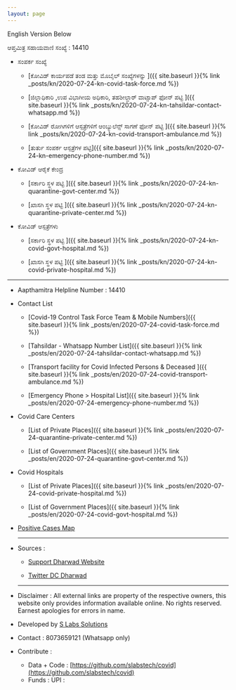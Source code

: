 ```yaml
---
layout: page
---
```



English Version Below


ಆಪ್ತಮಿತ್ರ ಸಹಾಯವಾಣಿ ಸಂಖ್ಯೆ : 14410

* ಸಂಪರ್ಕ ಸಂಖ್ಯೆ

  * [ಕೋವಿಡ್ ಕಾರ್ಯಪಡೆ ತಂಡ ಮತ್ತು ಮೊಬೈಲ್ ಸಂಖ್ಯೆಗಳನ್ನು ]({{ site.baseurl }}{% link _posts/kn/2020-07-24-kn-covid-task-force.md %})

  * [ಜಿಲ್ಲಾಧಿಕಾರಿ ,ಉಪ ವಿಭಾಗೀಯ ಅಧಿಕಾರಿ,  ತಹಶೀಲ್ದಾರ್ ವಾಟ್ಸಾಪ್ ಫೋನ್ ಪಟ್ಟಿ ]({{ site.baseurl }}{% link _posts/kn/2020-07-24-kn-tahsildar-contact-whatsapp.md  %})

  * [ಕೋವಿಡ್ ರೋಗಿಗಳಿಗೆ ಆಸ್ಪತ್ರೆಗಳಿಗೆ ಆಂಬ್ಯುಲೆನ್ಸ್ ಸಾಗಣೆ ಫೋನ್ ಪಟ್ಟಿ ]({{ site.baseurl }}{% link _posts/kn/2020-07-24-kn-covid-transport-ambulance.md  %})

  * [ತುರ್ತು ಸಂಪರ್ಕ ಆಸ್ಪತ್ರೆಗಳ ಪಟ್ಟಿ]({{ site.baseurl }}{% link _posts/kn/2020-07-24-kn-emergency-phone-number.md  %})

* ಕೋವಿಡ್ ಆರೈಕೆ ಕೇಂದ್ರ

  * [ಸರ್ಕಾರಿ ಸ್ಥಳ ಪಟ್ಟಿ ]({{ site.baseurl }}{% link _posts/kn/2020-07-24-kn-quarantine-govt-center.md  %})

  * [ಖಾಸಗಿ ಸ್ಥಳ ಪಟ್ಟಿ  ]({{ site.baseurl }}{% link _posts/kn/2020-07-24-kn-quarantine-private-center.md  %})

* ಕೋವಿಡ್ ಆಸ್ಪತ್ರೆಗಳು

  * [ಸರ್ಕಾರಿ ಸ್ಥಳ ಪಟ್ಟಿ ]({{ site.baseurl }}{% link _posts/kn/2020-07-24-kn-covid-govt-hospital.md  %})

  * [ಖಾಸಗಿ ಸ್ಥಳ ಪಟ್ಟಿ ]({{ site.baseurl }}{% link _posts/kn/2020-07-24-kn-covid-private-hospital.md  %})

------------


* Aapthamitra Helpline Number : 14410


* Contact List

  * [Covid-19 Control Task Force Team & Mobile Numbers]({{ site.baseurl }}{% link _posts/en/2020-07-24-covid-task-force.md %})  

  * [Tahsildar - Whatsapp Number List]({{ site.baseurl }}{% link _posts/en/2020-07-24-tahsildar-contact-whatsapp.md  %})

  * [Transport facility for Covid Infected Persons & Deceased ]({{ site.baseurl }}{% link _posts/en/2020-07-24-covid-transport-ambulance.md  %})

  * [Emergency Phone > Hospital List]({{ site.baseurl }}{% link _posts/en/2020-07-24-emergency-phone-number.md  %})

* Covid Care Centers
  *  [List of Private Places]({{ site.baseurl }}{% link _posts/en/2020-07-24-quarantine-private-center.md  %})

  * [List of Government Places]({{ site.baseurl }}{% link _posts/en/2020-07-24-quarantine-govt-center.md  %})


* Covid Hospitals
  * [List of Private Places]({{ site.baseurl }}{% link _posts/en/2020-07-24-covid-private-hospital.md  %})

  * [List of Government Places]({{ site.baseurl }}{% link _posts/en/2020-07-24-covid-govt-hospital.md  %})


* [Positive Cases Map](https://track.hdbrts.com/public.html)

  ------------
* Sources :
  * [Support Dharwad Website](https://www.supportdharwad.in/notification)

  * [Twitter DC Dharwad](https://twitter.com/dc_dharwad)

  ------------

* Disclaimer :
All external links are property of the respective owners, this website only provides information available online. No rights reserved. Earnest apologies for errors in name.


* Developed by [S Labs Solutions](https://slabs.tech)

* Contact : 8073659121 (Whatsapp only)

* Contribute :
  * Data  + Code : [https://github.com/slabstech/covid](https://github.com/slabstech/covid)
  * Funds : UPI :

